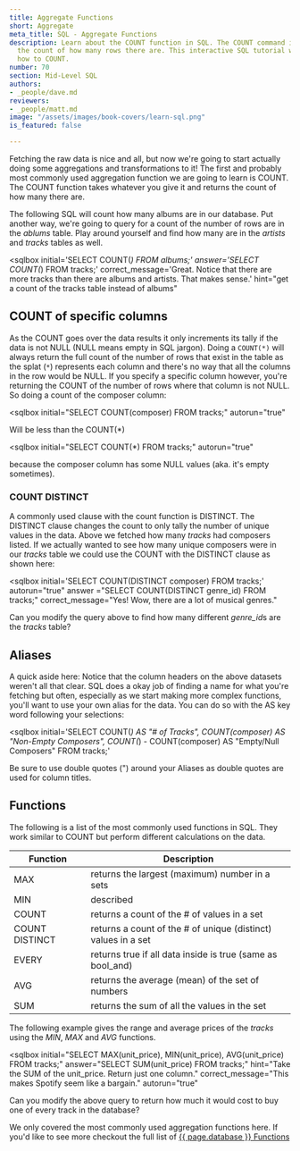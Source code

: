 ```yaml
---
title: Aggregate Functions
short: Aggregate
meta_title: SQL - Aggregate Functions
description: Learn about the COUNT function in SQL. The COUNT command is used to returns
  the count of how many rows there are. This interactive SQL tutorial will teach you
  how to COUNT.
number: 70
section: Mid-Level SQL
authors:
- _people/dave.md
reviewers:
- _people/matt.md
image: "/assets/images/book-covers/learn-sql.png"
is_featured: false

---
```

Fetching the raw data is nice and all, but now we're going to start actually doing some aggregations and transformations to it!  The first and probably most commonly used aggregation function we are going to learn is COUNT.  The COUNT function takes whatever you give it and returns the count of how many there are.  

The following SQL will count how many albums are in our database. Put another way, we're going to query for a count of the number of rows are in the *ablums* table.  Play around yourself and find how many are in the *artists* and *tracks* tables as well.

<sqlbox
  initial='SELECT COUNT(*) FROM albums;'
  answer='SELECT COUNT(*) FROM tracks;'
  correct_message='Great.  Notice that there are more tracks than there are albums and artists.  That makes sense.'
  hint="get a count of the tracks table instead of albums"
></sqlbox>

## COUNT of specific columns

As the COUNT goes over the data results it only increments its tally if the data is not NULL (NULL means empty in SQL jargon).  Doing a `COUNT(*)` will always return the full count of the number of rows that exist in the table as the splat (`*`) represents each column and there's no way that all the columns in the row would be NULL.  If you specify a specific column however, you're returning the COUNT of the number of rows where that column is not NULL.  So doing a count of the composer column:

<sqlbox
 initial="SELECT COUNT(composer) FROM tracks;"
 autorun="true"
 ></sqlbox>

 Will be less than the COUNT(*)

<sqlbox
  initial="SELECT COUNT(*) FROM tracks;"
  autorun="true"
></sqlbox>

because the composer column has some NULL values (aka. it's empty sometimes).

### COUNT DISTINCT

A commonly used clause with the count function is DISTINCT.  The DISTINCT clause changes the count to only tally the number of unique values in the data.  Above we fetched how many *tracks* had composers listed.  If we actually wanted to see how many unique composers were in our *tracks* table we could use the COUNT with the DISTINCT clause as shown here:

<sqlbox
 initial='SELECT COUNT(DISTINCT composer) FROM tracks;'
 autorun="true"
 answer ="SELECT COUNT(DISTINCT genre_id) FROM tracks;"
 correct_message="Yes!  Wow, there are a lot of musical genres."
 ></sqlbox>

 Can you modify the query above to find how many different *genre_id*s are the *tracks* table?

## Aliases

A quick aside here:  Notice that the column headers on the above datasets weren't all that clear.  SQL does a okay job of finding a name for what you're fetching but often, especially as we start making more complex functions, you'll want to use your own alias for the data.  You can do so with the AS key word following your selections:

<sqlbox
  initial='SELECT COUNT(*) AS "# of Tracks", COUNT(composer) AS "Non-Empty Composers", COUNT(*) - COUNT(composer) AS "Empty/Null Composers" FROM tracks;'
></sqlbox>

Be sure to use double quotes (") around your Aliases as double quotes are used for column titles.

## Functions

The following is a list of the most commonly used functions in SQL.  They work similar to COUNT but perform different calculations on the data.

| Function       | Description                                                   |
|----------------|---------------------------------------------------------------|
| MAX            | returns the largest (maximum) number in a sets                |
| MIN            | described                                                     |
| COUNT          | returns a count of the # of values in a set                   |
| COUNT DISTINCT | returns a count of the # of unique (distinct) values in a set |
| EVERY          | returns true if all data inside is true (same as bool_and)    |
| AVG            | returns the average (mean) of the set of numbers              |
| SUM            | returns the sum of all the values in the set                  |

The following example gives the range and average prices of the *tracks* using the *MIN*, *MAX* and *AVG* functions.

<sqlbox
  initial="SELECT MAX(unit_price), MIN(unit_price), AVG(unit_price) FROM tracks;"
  answer="SELECT SUM(unit_price) FROM tracks;"
  hint="Take the SUM of the unit_price.  Return just one column."
  correct_message="This makes Spotify seem like a bargain."
  autorun="true"
  ></sqlbox>

Can you modify the above query to return how much it would cost to buy one of every track in the database?

We only covered the most commonly used aggregation functions here.  If you'd like to see more checkout the full list of [{{ page.database }} Functions](https://www.postgresql.org/docs/9.0/static/functions.html)